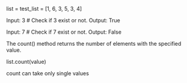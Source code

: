 

list = test_list = [1, 6, 3, 5, 3, 4]

Input: 3  # Check if 3 exist or not.
Output: True

Input: 7  # Check if 7 exist or not.
Output: False

The count() method returns the number of elements with the specified value.

list.count(value)

count can take only single values
